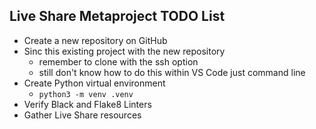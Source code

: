 ## Live Share Metaproject TODO List
* Create a new repository on GitHub
* Sinc this existing project with the new repository
    + remember to clone with the ssh option
    + still don't know how to do this within VS Code just command line
* Create Python virtual environment
    + `python3 -m venv .venv`
* Verify Black and Flake8 Linters
* Gather Live Share resources